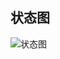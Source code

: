 ## 状态图

![状态图](https://user-images.githubusercontent.com/56388518/196367279-5d7ba5bb-d910-4a24-9a80-a5f963907f02.png)